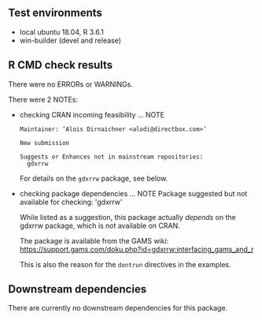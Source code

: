 ## Test environments
* local ubuntu 18.04, R 3.6.1
* win-builder (devel and release)

## R CMD check results
There were no ERRORs or WARNINGs.

There were 2 NOTEs:

* checking CRAN incoming feasibility ... NOTE
  ```
  Maintainer: ‘Alois Dirnaichner <alodi@directbox.com>’

  New submission

  Suggests or Enhances not in mainstream repositories:
	gdxrrw
  ```
  For details on the `gdxrrw` package, see below.

* checking package dependencies ... NOTE
  Package suggested but not available for checking: 'gdxrrw'

  While listed as a suggestion, this package actually *depends* on the gdxrrw package, which is not available on CRAN.

  The package is available from the GAMS wiki:
  https://support.gams.com/doku.php?id=gdxrrw:interfacing_gams_and_r

  This is also the reason for the `dontrun` directives in the examples.

## Downstream dependencies
There are currently no downstream dependencies for this package.
